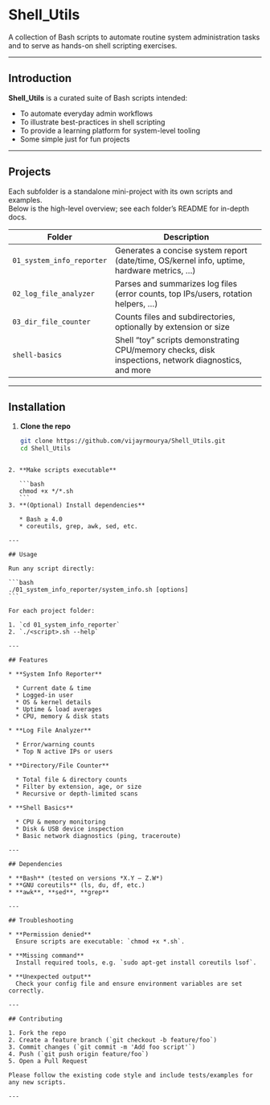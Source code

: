 # Shell_Utils

A collection of Bash scripts to automate routine system administration tasks and to serve as hands-on shell scripting exercises.

---

## Introduction

**Shell_Utils** is a curated suite of Bash scripts intended:

- To automate everyday admin workflows  
- To illustrate best-practices in shell scripting  
- To provide a learning platform for system-level tooling
- Some simple just for fun projects

---

## Projects

Each subfolder is a standalone mini-project with its own scripts and examples.  
Below is the high-level overview; see each folder’s README for in-depth docs.

| Folder                   | Description                                        |
|--------------------------|----------------------------------------------------|
| `01_system_info_reporter`| Generates a concise system report (date/time, OS/kernel info, uptime, hardware metrics, …) |
| `02_log_file_analyzer`   | Parses and summarizes log files (error counts, top IPs/users, rotation helpers, …) |
| `03_dir_file_counter`    | Counts files and subdirectories, optionally by extension or size |
| `shell-basics`           | Shell “toy” scripts demonstrating CPU/memory checks, disk inspections, network diagnostics, and more |

---

## Installation

1. **Clone the repo**  
   ```bash
   git clone https://github.com/vijayrmourya/Shell_Utils.git
   cd Shell_Utils
````

2. **Make scripts executable**

   ```bash
   chmod +x */*.sh
   ```
3. **(Optional) Install dependencies**

   * Bash ≥ 4.0
   * coreutils, grep, awk, sed, etc.

---

## Usage

Run any script directly:

```bash
./01_system_info_reporter/system_info.sh [options]
```

For each project folder:

1. `cd 01_system_info_reporter`
2. `./<script>.sh --help`

---

## Features

* **System Info Reporter**

  * Current date & time
  * Logged-in user
  * OS & kernel details
  * Uptime & load averages
  * CPU, memory & disk stats

* **Log File Analyzer**

  * Error/warning counts
  * Top N active IPs or users

* **Directory/File Counter**

  * Total file & directory counts
  * Filter by extension, age, or size
  * Recursive or depth-limited scans

* **Shell Basics**

  * CPU & memory monitoring
  * Disk & USB device inspection
  * Basic network diagnostics (ping, traceroute)

---

## Dependencies

* **Bash** (tested on versions *X.Y – Z.W*)
* **GNU coreutils** (ls, du, df, etc.)
* **awk**, **sed**, **grep**

---

## Troubleshooting

* **Permission denied**
  Ensure scripts are executable: `chmod +x *.sh`.

* **Missing command**
  Install required tools, e.g. `sudo apt-get install coreutils lsof`.

* **Unexpected output**
  Check your config file and ensure environment variables are set correctly.

---

## Contributing

1. Fork the repo
2. Create a feature branch (`git checkout -b feature/foo`)
3. Commit changes (`git commit -m 'Add foo script'`)
4. Push (`git push origin feature/foo`)
5. Open a Pull Request

Please follow the existing code style and include tests/examples for any new scripts.

---
